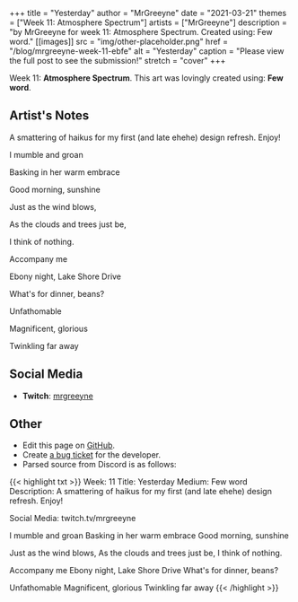 +++
title =       "Yesterday"
author =      "MrGreeyne"
date =        "2021-03-21"
themes =      ["Week 11: Atmosphere Spectrum"]
artists =     ["MrGreeyne"]
description = "by MrGreeyne for week 11: Atmosphere Spectrum. Created using: Few word."
[[images]]
      src = "img/other-placeholder.png"
      href = "/blog/mrgreeyne-week-11-ebfe"
      alt = "Yesterday"
      caption = "Please view the full post to see the submission!"
      stretch = "cover"
+++



Week 11: **Atmosphere Spectrum**. This art was lovingly created using: **Few word**.

## Artist's Notes

A smattering of haikus for my first (and late ehehe) design refresh. Enjoy!

I mumble and groan

Basking in her warm embrace

Good morning, sunshine

Just as the wind blows,

As the clouds and trees just be,

I think of nothing.

Accompany me

Ebony night, Lake Shore Drive

What's for dinner, beans?

Unfathomable

Magnificent, glorious

Twinkling far away

## Social Media

- **Twitch**: <a href='https://twitch.tv/mrgreeyne' target='_blank'>mrgreeyne</a>

## Other

- Edit this page on [GitHub](https://github.com/teaminkling/web-refresh/edit/main/content/blog/mrgreeyne-week-11-ebfe.md).
- Create [a bug ticket](https://github.com/teaminkling/web-refresh/issues/new?assignees=&labels=bug&template=problem-report.md&title=) for the developer.
- Parsed source from Discord is as follows:

{{< highlight txt >}}
Week: 11 
Title: Yesterday
Medium: Few word
Description: A smattering of haikus for my first (and late ehehe) design refresh. Enjoy!

Social Media: twitch.tv/mrgreeyne

I mumble and groan
Basking in her warm embrace
Good morning, sunshine

Just as the wind blows,
As the clouds and trees just be,
I think of nothing.

Accompany me
Ebony night, Lake Shore Drive
What's for dinner, beans?

Unfathomable
Magnificent, glorious
Twinkling far away
{{< /highlight >}}
